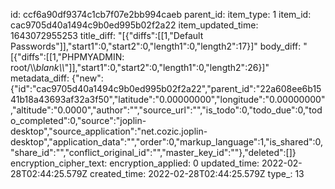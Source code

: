 id: ccf6a90df9374c1cb7f07e2bb994caeb
parent_id: 
item_type: 1
item_id: cac9705d40a1494c9b0ed995b02f2a22
item_updated_time: 1643072955253
title_diff: "[{\"diffs\":[[1,\"Default Passwords\"]],\"start1\":0,\"start2\":0,\"length1\":0,\"length2\":17}]"
body_diff: "[{\"diffs\":[[1,\"PHPMYADMIN: root/\\\\*blank\\\\*\"]],\"start1\":0,\"start2\":0,\"length1\":0,\"length2\":26}]"
metadata_diff: {"new":{"id":"cac9705d40a1494c9b0ed995b02f2a22","parent_id":"22a608ee6b1541b18a43693af32a3f50","latitude":"0.00000000","longitude":"0.00000000","altitude":"0.0000","author":"","source_url":"","is_todo":0,"todo_due":0,"todo_completed":0,"source":"joplin-desktop","source_application":"net.cozic.joplin-desktop","application_data":"","order":0,"markup_language":1,"is_shared":0,"share_id":"","conflict_original_id":"","master_key_id":""},"deleted":[]}
encryption_cipher_text: 
encryption_applied: 0
updated_time: 2022-02-28T02:44:25.579Z
created_time: 2022-02-28T02:44:25.579Z
type_: 13